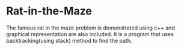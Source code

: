 # Rat-in-the-Maze
The famous rat in the maze problem is demonstrated using c++ and graphical representation are also included. 
It is a program that uses backtracking(using stack) method to find the path.
